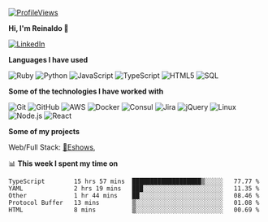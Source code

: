 [![ProfileViews](https://komarev.com/ghpvc/?username=reinaldooli)](https://github.com/reinaldooli)

**Hi, I'm Reinaldo 👑**

[![LinkedIn](https://img.shields.io/badge/-LINKEDIN-0077B5?style=for-the-badge&logo=linkedin&logoColor=white)](https://www.linkedin.com/in/reinaldooli/)

**Languages I have used**

![Ruby](https://img.shields.io/badge/-Ruby-000000?style=flat&logo=Ruby&logoColor=CC342D)
![Python](https://img.shields.io/badge/-Python-000000?style=flat&logo=python)
![JavaScript](https://img.shields.io/badge/-JavaScript-000000?style=flat&logo=javascript)
![TypeScript](https://img.shields.io/badge/-TypeScript-000000?style=flat&logo=typescript&logoColor=007ACC)
![HTML5](https://img.shields.io/badge/-HTML5-000000?style=flat&logo=HTML5)
![SQL](https://img.shields.io/badge/-SQL-000000?style=flat&logo=MySQL)

**Some of the technologies I have worked with**

![Git](https://img.shields.io/badge/-Git-000000?style=flat&logo=git&logoColor=F05032)
![GitHub](https://img.shields.io/badge/-GitHub-000000?style=flat&logo=github)
![AWS](https://img.shields.io/badge/-AWS-000000?style=flat&logo=amazon)
![Docker](https://img.shields.io/badge/-Docker-000000?style=flat&logo=docker)
![Consul](https://img.shields.io/badge/-Consul-000000?style=flat&logo=consul&logoColor=ca2171)
![Jira](https://img.shields.io/badge/-Jira-000000?style=flat&logo=jira-software&logoColor=0052CC)
![jQuery](https://img.shields.io/badge/-jQuery-000000?style=flat&logo=jQuery&logoColor=0769AD)
![Linux](https://img.shields.io/badge/-Linux-000000?style=flat&logo=linux&logoColor=FCC624)
![Node.js](https://img.shields.io/badge/-Node.js-000000?style=flat&logo=node.js&logoColor=339933)
![React](https://img.shields.io/badge/-React-000000?style=flat&logo=React&logoColor=61DAFB)

**Some of my projects**

Web/Full Stack:
[🎸Eshows](https://eshows.com.br),

📊 **This week I spent my time on**

<!--START_SECTION:waka-->
```text
TypeScript        15 hrs 57 mins  ███████████████████▒░░░░░   77.77 % 
YAML              2 hrs 19 mins   ███░░░░░░░░░░░░░░░░░░░░░░   11.35 % 
Other             1 hr 44 mins    ██░░░░░░░░░░░░░░░░░░░░░░░   08.46 % 
Protocol Buffer   13 mins         ▒░░░░░░░░░░░░░░░░░░░░░░░░   01.08 % 
HTML              8 mins          ▒░░░░░░░░░░░░░░░░░░░░░░░░   00.69 % 
```
<!--END_SECTION:waka-->
